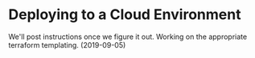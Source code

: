 # Deploying to a Cloud Environment

We'll post instructions once we figure it out. Working on the appropriate terraform templating. (2019-09-05)
